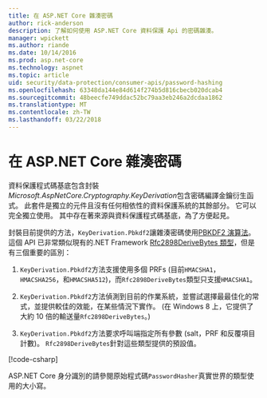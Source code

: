 ```yaml
---
title: 在 ASP.NET Core 雜湊密碼
author: rick-anderson
description: 了解如何使用 ASP.NET Core 資料保護 Api 的密碼雜湊。
manager: wpickett
ms.author: riande
ms.date: 10/14/2016
ms.prod: asp.net-core
ms.technology: aspnet
ms.topic: article
uid: security/data-protection/consumer-apis/password-hashing
ms.openlocfilehash: 63348da144e84d614f274b5d816cbecb020dcab4
ms.sourcegitcommit: 48beecfe749ddac52bc79aa3eb246a2dcdaa1862
ms.translationtype: MT
ms.contentlocale: zh-TW
ms.lasthandoff: 03/22/2018
---
```

# <a name="hash-passwords-in-aspnet-core"></a>在 ASP.NET Core 雜湊密碼

資料保護程式碼基底包含封裝*Microsoft.AspNetCore.Cryptography.KeyDerivation*包含密碼編譯金鑰衍生函式。 此套件是獨立的元件且沒有任何相依性的資料保護系統的其餘部分。 它可以完全獨立使用。 其中存在著來源與資料保護程式碼基底，為了方便起見。

封裝目前提供的方法，`KeyDerivation.Pbkdf2`讓雜湊密碼使用[PBKDF2 演算法](https://tools.ietf.org/html/rfc2898#section-5.2)。 這個 API 已非常類似現有的.NET Framework [Rfc2898DeriveBytes 類型](https://docs.microsoft.com/dotnet/api/system.security.cryptography.rfc2898derivebytes)，但是有三個重要的區別：

1. `KeyDerivation.Pbkdf2`方法支援使用多個 PRFs (目前`HMACSHA1`， `HMACSHA256`，和`HMACSHA512`)，而`Rfc2898DeriveBytes`類型只支援`HMACSHA1`。

2. `KeyDerivation.Pbkdf2`方法偵測到目前的作業系統，並嘗試選擇最最佳化的常式，並提供較佳的效能，在某些情況下實作。 (在 Windows 8 上，它提供了大約 10 倍的輸送量`Rfc2898DeriveBytes`。)

3. `KeyDerivation.Pbkdf2`方法要求呼叫端指定所有參數 (salt，PRF 和反覆項目計數)。 `Rfc2898DeriveBytes`針對這些類型提供的預設值。

[!code-csharp[](password-hashing/samples/passwordhasher.cs)]

ASP.NET Core 身分識別的請參閱原始程式碼`PasswordHasher`真實世界的類型使用的大小寫。

